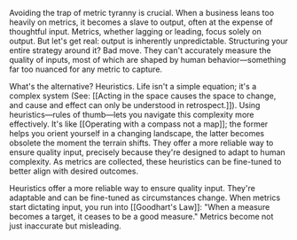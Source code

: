Avoiding the trap of metric tyranny is crucial. When a business leans too heavily on metrics, it becomes a slave to output, often at the expense of thoughtful input. Metrics, whether lagging or leading, focus solely on output. But let's get real: output is inherently unpredictable. Structuring your entire strategy around it? Bad move. They can't accurately measure the quality of inputs, most of which are shaped by human behavior—something far too nuanced for any metric to capture. 

What's the alternative? Heuristics. Life isn't a simple equation; it's a complex system (See: [[Acting in the space causes the space to change, and cause and effect can only be understood in retrospect.]]). Using heuristics—rules of thumb—lets you navigate this complexity more effectively. It's like [[Operating with a compass not a map]]; the former helps you orient yourself in a changing landscape, the latter becomes obsolete the moment the terrain shifts. They offer a more reliable way to ensure quality input, precisely because they're designed to adapt to human complexity. As metrics are collected, these heuristics can be fine-tuned to better align with desired outcomes.

Heuristics offer a more reliable way to ensure quality input. They're adaptable and can be fine-tuned as circumstances change. When metrics start dictating input, you run into [[Goodhart's Law]]: "When a measure becomes a target, it ceases to be a good measure." Metrics become not just inaccurate but misleading.